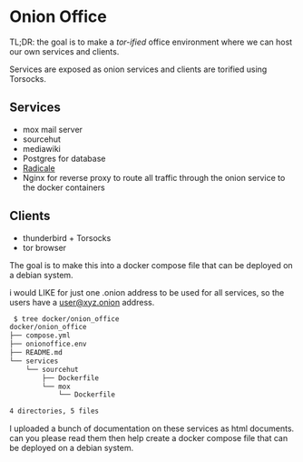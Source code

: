 # Onion Office

TL;DR: the goal is to make a *tor-ified* office environment where we can host our own services and clients.

Services are exposed as onion services and clients are torified using Torsocks.



## Services

- mox mail server 
- sourcehut
- mediawiki
- Postgres for database
- [Radicale](https://radicale.org/)
- Nginx for reverse proxy to route all traffic through the onion service to the docker containers
## Clients

- thunderbird + Torsocks
- tor browser



The goal is to make this into a docker compose file that can be deployed on a debian system.

i would LIKE for just one .onion address to be used for all services, so the users have a user@xyz.onion address.

```bash
 $ tree docker/onion_office
docker/onion_office
├── compose.yml
├── onionoffice.env
├── README.md
└── services
    └── sourcehut
        ├── Dockerfile
        └── mox
            └── Dockerfile

4 directories, 5 files
```


I uploaded a bunch of documentation on these services as html documents. can you please read them then help create a docker compose file that can be deployed on a debian system.

